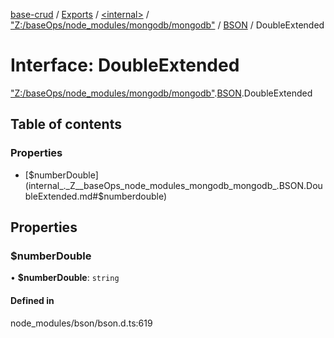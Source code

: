 [base-crud](../README.md) / [Exports](../modules.md) / [\<internal\>](../modules/internal_.md) / ["Z:/baseOps/node\_modules/mongodb/mongodb"](../modules/internal_._Z__baseOps_node_modules_mongodb_mongodb_.md) / [BSON](../modules/internal_._Z__baseOps_node_modules_mongodb_mongodb_.BSON.md) / DoubleExtended

# Interface: DoubleExtended

["Z:/baseOps/node\_modules/mongodb/mongodb"](../modules/internal_._Z__baseOps_node_modules_mongodb_mongodb_.md).[BSON](../modules/internal_._Z__baseOps_node_modules_mongodb_mongodb_.BSON.md).DoubleExtended

## Table of contents

### Properties

- [$numberDouble](internal_._Z__baseOps_node_modules_mongodb_mongodb_.BSON.DoubleExtended.md#$numberdouble)

## Properties

### $numberDouble

• **$numberDouble**: `string`

#### Defined in

node_modules/bson/bson.d.ts:619
